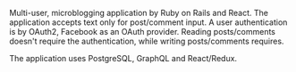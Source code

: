 Multi-user, microblogging application by Ruby on Rails and React.
The application accepts text only for post/comment input.
A user authentication is by OAuth2, Facebook as an OAuth provider.
Reading posts/comments doesn't require the authentication, while
writing posts/comments requires.

The application uses PostgreSQL, GraphQL and React/Redux.
